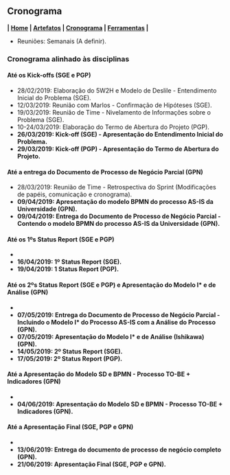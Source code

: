 ## Cronograma

**| [Home](https://github.com/jussararodrigues/4-periodo/blob/master/README.md) | 
[Artefatos](https://github.com/jussararodrigues/4-periodo/blob/master/pages/Artefatos.md) | 
[Cronograma](https://github.com/jussararodrigues/4-periodo/blob/master/pages/Cronograma.md) |
[Ferramentas](https://github.com/jussararodrigues/4-periodo/blob/master/pages/Ferramentas.md) |**

- Reuniões: Semanais (A definir).

### Cronograma alinhado às disciplinas

#### Até os Kick-offs (SGE e PGP)
- 28/02/2019: Elaboração do 5W2H e Modelo de Deslile - Entendimento Inicial do Problema (SGE).
- 12/03/2019: Reunião com Marlos - Confirmação de Hipóteses (SGE).
- 19/03/2019: Reunião de Time - Nivelamento de Informações sobre o Problema (SGE).
- 10-24/03/2019: Elaboração do Termo de Abertura do Projeto (PGP).
- **26/03/2019: Kick-off (SGE) - Apresentação do Entendimento Inicial do Problema.**
- **29/03/2019: Kick-off (PGP) - Apresentação do Termo de Abertura do Projeto.**

#### Até a entrega do Documento de Processo de Negócio Parcial (GPN)
- 28/03/2019: Reunião de Time - Retrospectiva do Sprint (Modificações de papéis, comunicação e cronograma).
- **09/04/2019: Apresentação do modelo BPMN do processo AS-IS da Universidade (GPN).**
- **09/04/2019: Entrega do Documento de Processo de Negócio Parcial - Contendo o modelo BPMN do processo AS-IS da Universidade (GPN).**

#### Até os 1ºs Status Report (SGE e PGP)
- 
- **16/04/2019: 1º Status Report (SGE).**
- **19/04/2019: 1 Status Report (PGP).**

#### Até os 2ºs Status Report (SGE e PGP) e Apresentação do Modelo I* e de Análise (GPN)
- 
- **07/05/2019: Entrega do Documento de Processo de Negócio Parcial - Incluindo o Modelo I\* do Processo AS-IS com a Análise do Processo (GPN).**
- **07/05/2019: Apresentação do Modelo I\* e de Análise (Ishikawa) (GPN).**
- **14/05/2019: 2º Status Report (SGE).**
- **17/05/2019: 2º Status Report (PGP).**

#### Até a Apresentação do Modelo SD e BPMN - Processo TO-BE  + Indicadores (GPN)
-
- **04/06/2019: Apresentação do Modelo SD e BPMN - Processo TO-BE + Indicadores (GPN).**

#### Até a Apresentação Final (SGE, PGP e GPN)
- 
- **13/06/2019: Entrega do documento de processo de negócio completo (GPN).**
- **21/06/2019: Apresentação Final (SGE, PGP e GPN).**
